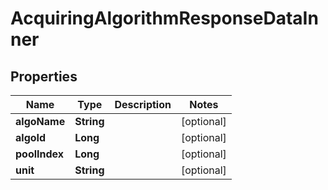 

# AcquiringAlgorithmResponseDataInner


## Properties

| Name | Type | Description | Notes |
|------------ | ------------- | ------------- | -------------|
|**algoName** | **String** |  |  [optional] |
|**algoId** | **Long** |  |  [optional] |
|**poolIndex** | **Long** |  |  [optional] |
|**unit** | **String** |  |  [optional] |



